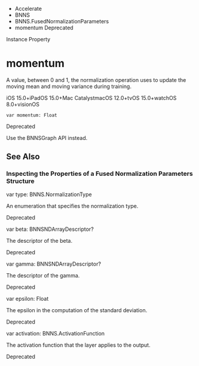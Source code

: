 

- Accelerate
- BNNS
- BNNS.FusedNormalizationParameters
-  momentum Deprecated

Instance Property

# momentum

A value, between 0 and 1, the normalization operation uses to update the moving mean and moving variance during training.

iOS 15.0+iPadOS 15.0+Mac CatalystmacOS 12.0+tvOS 15.0+watchOS 8.0+visionOS

``` source
var momentum: Float
```

Deprecated

Use the BNNSGraph API instead.

## See Also

### Inspecting the Properties of a Fused Normalization Parameters Structure

var type: BNNS.NormalizationType

An enumeration that specifies the normalization type.

Deprecated

var beta: BNNSNDArrayDescriptor?

The descriptor of the beta.

Deprecated

var gamma: BNNSNDArrayDescriptor?

The descriptor of the gamma.

Deprecated

var epsilon: Float

The epsilon in the computation of the standard deviation.

Deprecated

var activation: BNNS.ActivationFunction

The activation function that the layer applies to the output.

Deprecated

